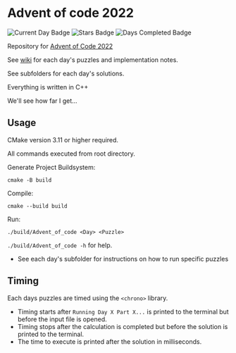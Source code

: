 # Advent of code 2022

![Current Day Badge](https://img.shields.io/badge/day%20📅-13-blue)
![Stars Badge](https://img.shields.io/badge/stars%20⭐-21-yellow)
![Days Completed Badge](https://img.shields.io/badge/days%20completed-10-red)

Repository for [Advent of Code 2022](https://adventofcode.com/)

See [wiki](https://github.com/jio125/Advent-of-code-2022/wiki) for each day's puzzles and implementation notes.

See subfolders for each day's solutions.

Everything is written in C++

We'll see how far I get...

## Usage

CMake version 3.11 or higher required.

All commands executed from root directory.

Generate Project Buildsystem:

`cmake -B build`

Compile:

`cmake --build build`

Run:

`./build/Advent_of_code <Day> <Puzzle>`

`./build/Advent_of_code -h` for help.

- See each day's subfolder for instructions on how to run specific puzzles

## Timing

Each days puzzles are timed using the `<chrono>` library.

- Timing starts after `Running Day X Part X...` is printed to the terminal but before the input file is opened.
- Timing stops after the calculation is completed but before the solution is printed to the terminal.
- The time to execute is printed after the solution in milliseconds.
